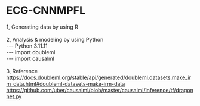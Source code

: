 # ECG-CNNMPFL
1, Generating data by using R\
\
2, Analysis & modeling by using Python\
--- Python 3.11.11\
--- import doubleml\
--- import causalml\
\
3, Reference\
   https://docs.doubleml.org/stable/api/generated/doubleml.datasets.make_irm_data.html#doubleml-datasets-make-irm-data
   https://github.com/uber/causalml/blob/master/causalml/inference/tf/dragonnet.py

